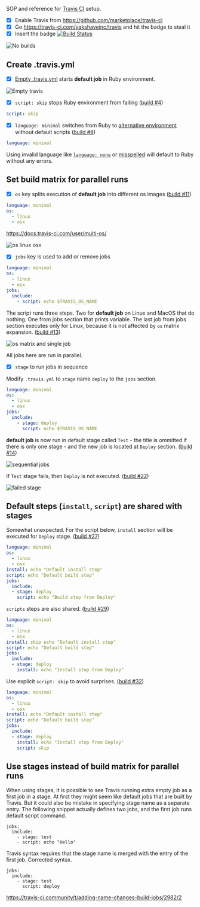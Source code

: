 SOP and reference for [Travis CI](https://travis-ci.com/) setup.

* [x] Enable Travis from https://github.com/marketplace/travis-ci
* [x] Go https://travis-ci.com/yakshaveinc/travis and hit the badge to steal it
* [x] Insert the badge [![Build Status](https://travis-ci.com/yakshaveinc/travis.svg?branch=master)](https://travis-ci.com/yakshaveinc/travis)

![No builds](no_travis.png)


## Create .travis.yml

* [x] [Empty .travis.yml](https://travis-ci.com/yakshaveinc/travis/builds/101078477)
starts **default job** in Ruby environment.

![Empty travis](empty_travis.png)

* [x] `script: skip` stops Ruby environment from failing ([build #4](https://travis-ci.com/yakshaveinc/travis/builds/101115865))
```yaml
script: skip
```

* [x] `language: minimal` switches from Ruby to [alternative environment](https://docs.travis-ci.com/user/languages/minimal-and-generic/)
without default scripts ([build #9](https://travis-ci.com/yakshaveinc/travis/builds/101122898))
```yaml
language: minimal
```

Using invalid language like [`language: none`](https://travis-ci.com/yakshaveinc/travis/jobs/178150572) or
[misspelled](https://travis-ci.com/yakshaveinc/travis/jobs/178155333) will default to Ruby without any errors.


## Set build matrix for parallel runs

* [x] `os` key splits execution of **default job** into different os images
([build #11](https://travis-ci.com/yakshaveinc/travis/builds/101177747))
```yaml
language: minimal
os:
  - linux
  - osx
```
https://docs.travis-ci.com/user/multi-os/

![os linux osx](os_linux_osx.png)

* [x] `jobs` key is used to add or remove jobs
```yaml
language: minimal
os:
  - linux
  - osx
jobs:
  include:
    - script: echo $TRAVIS_OS_NAME
```
The script runs three steps. Two for **default job** on Linux and MacOS that do nothing. One from jobs section that prints
variable. The last job from jobs section executes only for Linux, because it is not affected by `os` matrix expansion.
([build #13](https://travis-ci.com/yakshaveinc/travis/builds/101178517))

![os matrix and single job](os_and_job.png)

All jobs here are run in parallel.

* [x] `stage` to run jobs in sequence

Modify `.travis.yml` to `stage` name `deploy` to the `jobs` section.

```yaml
language: minimal
os:
  - linux
  - osx
jobs:
  include:
    - stage: deploy
      script: echo $TRAVIS_OS_NAME
```

**default job** is now run in default stage called `Test` - the title is ommitted if there is only one stage - and the new job is
located at `Deploy` section.
([build #14](https://travis-ci.com/yakshaveinc/travis/builds/101179101))

![sequential jobs](job_stage.png)

If `Test` stage fails, then `Deploy` is not executed. ([build #22](https://travis-ci.com/yakshaveinc/travis/builds/101217541))

![failed stage](stage_fail.png)

## Default steps (`install`, `script`) are shared with stages

Somewhat unexpected. For the script below, `install` section will be executed for `Deploy` stage.
([build #27](https://travis-ci.com/yakshaveinc/travis/builds/102026699))

```yaml
language: minimal
os:
  - linux
  - osx
install: echo "Default install step"
script: echo "Default build step"
jobs:
  include:
  - stage: deploy
    script: echo "Build step from Deploy"
```

`scripts` steps are also shared.
([build #29](https://travis-ci.com/yakshaveinc/travis/jobs/180080660))

```yaml
language: minimal
os:
  - linux
  - osx
install: skip echo "Default install step"
script: echo "Default build step"
jobs:
  include:
  - stage: deploy
    install: echo "Install step from Deploy"
```

Use explicit `script: skip` to avoid surprises. ([build #32](https://travis-ci.com/yakshaveinc/travis/jobs/204688182))

```yaml
language: minimal
os:
  - linux
  - osx
install: echo "Default install step"
script: echo "Default build step"
jobs:
  include:
  - stage: deploy
    install: echo "Install step from Deploy"
    script: skip
```

## Use stages instead of build matrix for parallel runs

When using stages, it is possible to see Travis running extra empty job as a first job in a stage. At first they might seem like default jobs that are built by Travis. But it could also be mistake in specifying stage name as a separate entry. The following snippet actually defines two jobs, and the first job runs default script command.
```
jobs:
  include:
    - stage: test
    - script: echo "Hello"
```
Travis syntax requires that the stage name is merged with the entry of the first job. Corrected syntax.
```
jobs:
  include:
    - stage: test
      script: deploy
```

https://travis-ci.community/t/adding-name-changes-build-jobs/2982/2

